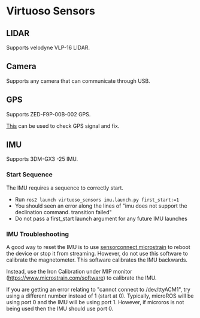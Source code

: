 # Virtuoso Sensors

## LIDAR
Supports velodyne VLP-16 LIDAR.

## Camera
Supports any camera that can communicate through USB.

## GPS
Supports ZED-F9P-00B-002 GPS.

[This](https://www.u-blox.com/en/product/u-center) can be used to check GPS signal and fix.

## IMU
Supports 3DM-GX3 -25 IMU.

### Start Sequence
The IMU requires a sequence to correctly start.

- Run `ros2 launch virtuoso_sensors imu.launch.py first_start:=1`
- You should seen an error along the lines of "imu does not support the declination command. transition failed"
- Do not pass a first_start launch argument for any future IMU launches

### IMU Troubleshooting
A good way to reset the IMU is to use [sensorconnect microstrain](https://www.microstrain.com/software/sensorconnect) to reboot the device or stop it from streaming. However, do not use this software to calibrate the magnetometer. This software calibrates the IMU backwards.

Instead, use the Iron Calibration under MIP monitor (https://www.microstrain.com/software) to calibrate the IMU.

If you are getting an error relating to "cannot connect to /dev/ttyACM1", try using a different number instead of 1 (start at 0). Typically, microROS will be using port 0 and the IMU will be using port 1. However, if microros is not being used then the IMU should use port 0.



